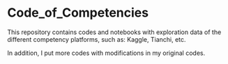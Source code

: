 # Code_of_Competencies

This repository contains codes and notebooks with exploration data of the different competency platforms, such as: Kaggle, Tianchi, etc.

In addition, I put more codes with modifications in my original codes.

